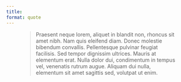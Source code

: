 ```yaml
---
title: 
format: quote
---
```

<figure class="quote">
<blockquote>
<p>Praesent neque lorem, aliquet in blandit non, rhoncus sit amet nibh. Nam quis eleifend diam. Donec molestie bibendum convallis. Pellentesque pulvinar feugiat facilisis. Sed tempor dignissim ultrices. Mauris at elementum erat. Nulla dolor dui, condimentum in tempus vel, venenatis rutrum augue. Aliquam dui nulla, elementum sit amet sagittis sed, volutpat ut enim.</p>
</blockquote>
</figure>
